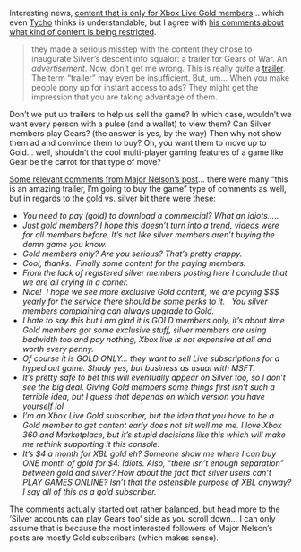 Interesting news, <a href="http://www.majornelson.com/archive/2006/10/25/Trailer-Gears-of-War-Ad.aspx" target="_blank" class="broken_link">content that is only for Xbox Live Gold members</a>&#8230; which even <a href="http://www.penny-arcade.com/" target="_blank">Tycho</a> thinks is understandable, but I agree with <a href="http://www.penny-arcade.com/2006/10/25" target="_blank">his comments about what kind of content is being restricted</a>.

> they made a serious misstep with the content they chose to inaugurate Silver&#8217;s descent into squalor: a trailer for Gears of War. An _advertisement_. Now, don&#8217;t get me wrong. This is really _quite_ a [trailer](http://www.gametrailers.com/player.php?id=14418&type=wmv&pl=game). The term &#8220;trailer&#8221; may even be insufficient. But, um&#8230; When you make people pony up for instant access to ads? They might get the impression that you are taking advantage of them.

Don&#8217;t we put up trailers to help us sell the game? In which case, wouldn&#8217;t we want every person with a pulse (and a wallet) to view them? Can Silver members play Gears? (the answer is yes, by the way) Then why not show them ad and convince them to buy? Oh, you want them to move up to Gold&#8230; well, shouldn&#8217;t the cool multi-player gaming features of a game like Gear be the carrot for that type of move?

<a href="http://www.majornelson.com/archive/2006/10/25/Trailer-Gears-of-War-Ad.aspx#comments" target="_blank" class="broken_link">Some relevant comments from Major Nelson&#8217;s post</a>&#8230; there were many &#8220;this is an amazing trailer, I&#8217;m going to buy the game&#8221; type of comments as well, but in regards to the gold vs. silver bit there were these:

  * _You need to pay (gold) to download a commercial? What an idiots&#8230;.._
  * _Just gold members? I hope this doesn&#8217;t turn into a trend, videos were for all members before. It&#8217;s not like silver members aren&#8217;t buying the damn game you know._
  * _Gold members only? Are you serious? That&#8217;s pretty crappy._
  * _Cool, thanks. &nbsp;Finally some content for the paying members._
  * _From the lack of registered silver members posting here I conclude that we are all crying in a corner._
  * _Nice! &nbsp;I hope we see more exclusive Gold content, we are paying $$$ yearly for the service there should be some perks to it. &nbsp; You silver members complaining can always upgrade to Gold._ 
  * _I hate to say this but i am glad it is GOLD members only, it&#8217;s about time Gold members got some exclusive stuff, silver members are using badwidth too and pay nothing, Xbox live is not expensive at all and worth every penny._
  * _Of course it is GOLD ONLY&#8230; they want to sell Live subscriptions for a hyped out game. Shady yes, but business as usual with MSFT._
  * _It&#8217;s pretty safe to bet this will eventually appear on Silver too, so I don&#8217;t see the big deal. Giving Gold members some things first isn&#8217;t such a terrible idea, but I guess that depends on which version you have yourself lol_
  * _I&#8217;m an Xbox Live Gold subscriber, but the idea that you have to be a Gold member to get content early does not sit well me me. I love Xbox 360 and Marketplace, but it&#8217;s stupid decisions like this which will make me rethink supporting it this console._
  * _It&#8217;s $4 a month for XBL gold eh? Someone show me where I can buy ONE month of gold for $4. Idiots. Also, &#8220;there isn&#8217;t enough separation&#8221; between gold and silver? How about the fact that silver users can&#8217;t PLAY GAMES ONLINE? Isn&#8217;t that the ostensible purpose of XBL anyway? I say all of this as a gold subscriber._

The comments actually started out rather balanced, but head more to the &#8216;Silver accounts can play Gears too&#8217; side as you scroll down&#8230; I can only assume that is because the most interested followers of Major Nelson&#8217;s posts are mostly Gold subscribers (which makes sense).